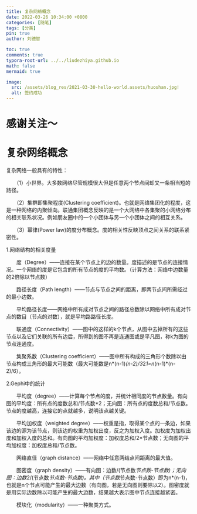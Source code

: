 ```yaml
---
title: 复杂网络概念
date: 2022-03-26 10:34:00 +0800
categories: [随笔]
tags: [分类]
pin: true
author: 刘德智

toc: true
comments: true
typora-root-url: ../../liudezhiya.github.io
math: false
mermaid: true

image:
  src: /assets/blog_res/2021-03-30-hello-world.assets/huoshan.jpg!
  alt: 签约成功
---
```


# 感谢关注～

# 复杂网络概念

复杂网络一般具有的特性：

　　（1）小世界。大多数网络尽管规模很大但是任意两个节点间却又一条相当短的路径。

　　（2）集群即集聚程度(Clustering coefficient)。也就是网络集团化的程度，这是一种网络的内聚倾向。联通集团概念反映的是一个大网络中各集聚的小网络分布的相关联系状况。例如朋友圈中的一个小团体与另一个小团体之间的相互关系。

　　（3）幂律(Power law)的度分布概念。度的相关性反映顶点之间关系的联系紧密性。

1.网络结构的相关度量

　　度（Degree）——连接在某个节点上的边的数量。度描述的是节点的连接情况。一个网络的度是它包含的所有节点的度的平均数。（计算方法：网络中边数量的2倍除以节点数）

　　路径长度（Path length）——节点与节点之间的距离，即两节点间所需经过的最小边数。

　　平均路径长度——网络中所有成对节点之间的路径总数除以网络中所有成对节点的数目（节点的对数），就是平均路路径长度。

　　联通度（Connectivity）——图中的这样的k个节点，从图中去掉所有的这些节点以及它们关联的所有边后，所得到的图不再是连通图或是平凡图，称k为图的节点连通度。

　　集聚系数（Clustering coefficient）——图中所有构成的三角形个数除以由节点构成三角形的最大可能数（最大可能数是n*(n-1)*(n-2)/3*2*1=n*(n-1)*(n-2)/6）。

2.Gephi中的统计

　　平均度（degree）——计算每个节点的度，并统计相同度的节点数量。有向图的平均度：所有点的度数总和/节点数*2；无向图：所有点的度数总和/节点数。节点的度越高，连接它的点就越多，说明该点越关键。

　　平均加权度（weighted  degree）——权重是指，取得某个点的一条边，如果该边的源为该节点，则该边的权重为加权出度，反之为加权入度。加权度为加权出度和加权入度的总和。有向图的平均加权度：加权度总和/2*节点数；无向图的平均加权度：加权度总和/节点数。

　　网络直径（graph distance）——网络中任意两结点间距离的最大值。

　　图密度（graph  density）——有向图：边数/(节点数*节点数-节点数)；无向图：边数*2/(节点数*节点数-节点数)。其中（节点数*节点数-节点数）即为n*(n-1)，也就是n个节点可能产生的最大边数（有向图，若是无向图则要除以2）。图密度就是用实际边数除以可能产生的最大边数，结果越大表示图中节点连接越紧密。

　　模块化（modularity）——一种聚类方式。